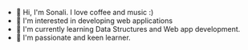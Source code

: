 - 👋 Hi, I'm Sonali. I love coffee and music :)
- 👀 I'm interested in developing web applications
- 🌱 I'm currently learning Data Structures and Web app development.
- 💞️ I'm passionate and keen learner.


<!---
sonali8065/sonali8065 is a ✨ special ✨ repository because its `README.md` (this file) appears on your GitHub profile.
You can click the Preview link to take a look at your changes.
--->

